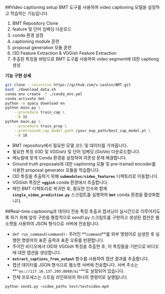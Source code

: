 ##Video captioning setup
BMT 도구를 사용하여 video captioning 모델을 설정하고 학습하는 기능입니다.
1. BMT Repository Clone
2. feature 및 단어 임베딩 다운로드
3. conda 환경 설정
4. captioning module 훈련
5. proposal generation 모듈 훈련
6. I3D Feature Extraction & VGGish Feature Extraction
7. 추출된 특징을 바탕으로 BMT 도구를 사용하여 video segment에 대한 captiong 생성

**기능 구현 상세**

```bash
git clone --recursive https://github.com/v-iashin/BMT.git
bash ./download_data.sh
conda env create -f ./conda_env.yml
conda activate bmt
python -m spacy download en
python main.py \
    --procedure train_cap \
    --B 32
python main.py \
    --procedure train_prop \
    --pretrained_cap_model_path /your_exp_path/best_cap_model.pt \
    --B 16
```

- BMT repository에서 필요한 모델 코드 및 데이터를 가져옵니다.
- 필요한 특징 (I3D 및 VGGish) 및 단어 임베딩 (GloVe) 다운로드합니다.
- 메뉴얼에 맞게 Conda 환경을 설정하여 의존성 문제 해결합니다.
- Ground truth proposals에 대한 captioning 모듈 및 pre-trained encoder를 사용한 proposal generator 모듈을 학습합니다.
- I3D 특징을 추출하기 위해 **`submodules/video_features`** 디렉토리로 이동합니다.
- VGGish 특징은 **`vggish`** conda 환경에서 추출합니다.
- 메인 BMT 디렉토리로 복귀한 후, 필요한 인수와 함께 **`single_video_prediction.py`** 스크립트를 실행하여 **`bmt`** conda 환경을 활성화합니다.

##Real-time captioning과 데이터 전송
특징 추출과 캡셔닝이 실시간으로 이루어지도록 하기 위해 앞의 구현을 통합적으로 send1.py 스크립트를 구현하고 생성된 캡션은 웹소켓을 사용하여 JSON 형식으로 서버에 전송됩니다.

- `def run_command(command):` 주어진 **`command`**를 외부 명령어로 실생한 후 실행한 명령어의 표준 출력과 표준 오류를 반환합니다.
- 주어진 비디오에서 I3D와 VGGish 특징을 추출한 후, 이 특징들을 기반으로 비디오에 대한 캡션을 생성합니다.
- **`extract_captions_from_output`** 함수를 사용하여 캡션 결과를 추출합니다.
- 캡션 데이터를 JSON 형식으로 웹소켓 서버에 전송합니다. 서버 주소는 **`"ws://117.16.137.205:8080/ai"`**로 설정되어 있습니다.
- 전체 프로세스는 스트림 라인화되어 하나의 명령어로 실행됩니다.
```
python send1.py —video_paths test/testvideo.mp4
```
